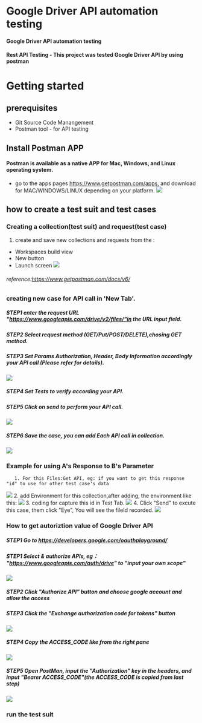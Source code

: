 # Google Driver API automation testing 
#### Google Driver API automation testing
#### Rest API Testing - This project was tested Google Driver API by using postman
# Getting started
## prerequisites
- Git Source Code Manangement
- Postman tool - for API testing
## Install Postman APP
#### Postman is available as a native APP for Mac, Windows, and Linux operating system.
- go to the apps pages https://www.getpostman.com/apps, and download for MAC/WINDOWS/LINUX depending on your platform.
![](https://github.com/AnnaQiao/GoogleDriverAPI.postman/blob/master/pictures/download%20postman%20app.png)
## how to create a test suit and test cases
### Creating a collection(test suit) and request(test case)
  1. create and save new collections and requests from the :
   - Workspaces build view
   - New button
   - Launch screen
   ![](https://github.com/AnnaQiao/GoogleDriverAPI.postman/blob/master/pictures/launch%20screen.PNG)
   ###### reference:https://www.getpostman.com/docs/v6/
 ### creating new case for API call in 'New Tab'.
 ##### STEP1 enter the request URL "https://www.googleapis.com/drive/v2/files/"in the URL input field.
 ##### STEP2 Select request method (GET/Put/POST/DELETE),chosing GET method.
 ##### STEP3 Set Params Authorization, Header, Body Information accordingly your API call (Please refer for details).
   ![](https://github.com/AnnaQiao/GoogleDriverAPI.postman/blob/master/pictures/demo-.PNG)
 ##### STEP4 Set Tests to verify according your API.
 ##### STEP5 Click on send to perform your API call.
   ![](https://github.com/AnnaQiao/GoogleDriverAPI.postman/blob/master/pictures/testresult.PNG)
 ##### STEP6 Save the case, you can add Each API call in collection. 
   ![](https://github.com/AnnaQiao/GoogleDriverAPI.postman/blob/master/pictures/requests%20in%20collection.PNG)
 ### Example for using A's Response to B's Parameter
       1. For this Files:Get API, eg: if you want to get this response "id" to use for other test case's data 
   ![](https://github.com/AnnaQiao/GoogleDriverAPI.postman/blob/master/pictures/response.PNG)
       2. add Environment for this collection,after adding, the environment like this:
     ![](https://github.com/AnnaQiao/GoogleDriverAPI.postman/blob/master/pictures/environment.PNG)
       3. coding for capture this id in Test Tab.
     ![](https://github.com/AnnaQiao/GoogleDriverAPI.postman/blob/master/pictures/Capture.PNG)
       4. Click "Send" to excute this case, them click "Eye", You will see the fileId recorded.
     ![](https://github.com/AnnaQiao/GoogleDriverAPI.postman/blob/master/pictures/GetID.PNG)
 ### How to get autoriztion value of Google Driver API
 ##### STEP1 Go to https://developers.google.com/oauthplayground/ 
 ##### STEP1  Select & authorize APIs, eg： "https://www.googleapis.com/auth/drive" to "input  your own scope" 
 ![](https://github.com/AnnaQiao/GoogleDriverAPI.postman/blob/master/pictures/authorization-1.PNG)
##### STEP2 Click "Authorize API" button and choose google account and allow the access
##### STEP3 Click the "Exchange authorization code for tokens" button
 ![](https://github.com/AnnaQiao/GoogleDriverAPI.postman/blob/master/pictures/authorization-2.PNG)
##### STEP4 Copy the ACCESS_CODE like from the right pane
 ![](https://github.com/AnnaQiao/GoogleDriverAPI.postman/blob/master/pictures/autorization-3.PNG)
##### STEP5 Open PostMan, input the "Authorization" key in the headers, and input "Bearer ACCESS_CODE"(the ACCESS_CODE is copied from last step)
 ![](https://github.com/AnnaQiao/GoogleDriverAPI.postman/blob/master/pictures/autorization-4.PNG)
 ### run the test suit 
